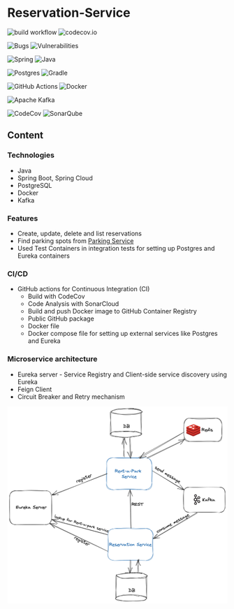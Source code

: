 # Reservation-Service

![build workflow](https://github.com/Code-Of-Us/Rent-a-Park/actions/workflows/build.yaml/badge.svg)
![codecov.io](https://codecov.io/github/Code-Of-Us/Rent-a-Park/coverage.svg)

![Bugs](https://sonarcloud.io/api/project_badges/measure?project=Code-Of-Us_Rent-a-Park&metric=bugs)
![Vulnerabilities](https://sonarcloud.io/api/project_badges/measure?project=Code-Of-Us_Rent-a-Park&metric=vulnerabilities)

![Spring](https://img.shields.io/badge/spring-%236DB33F.svg?style=for-the-badge&logo=spring&logoColor=white)
![Java](https://img.shields.io/badge/java-%23ED8B00.svg?style=for-the-badge&logo=openjdk&logoColor=white)

![Postgres](https://img.shields.io/badge/postgres-%23316192.svg?style=for-the-badge&logo=postgresql&logoColor=white)
![Gradle](https://img.shields.io/badge/Gradle-02303A.svg?style=for-the-badge&logo=Gradle&logoColor=white)

![GitHub Actions](https://img.shields.io/badge/github%20actions-%232671E5.svg?style=for-the-badge&logo=githubactions&logoColor=white)
![Docker](https://img.shields.io/badge/docker-%230db7ed.svg?style=for-the-badge&logo=docker&logoColor=white)

![Apache Kafka](https://img.shields.io/badge/Apache%20Kafka-000?style=for-the-badge&logo=apachekafka)

![CodeCov](https://img.shields.io/badge/codecov-%23ff0077.svg?style=for-the-badge&logo=codecov&logoColor=white)
![SonarQube](https://img.shields.io/badge/SonarQube-black?style=for-the-badge&logo=sonarqube&logoColor=4E9BCD)
## Content

### Technologies

* Java
* Spring Boot, Spring Cloud
* PostgreSQL
* Docker
* Kafka

### Features
* Create, update, delete and list reservations
* Find parking spots from [Parking Service](https://github.com/Code-Of-Us/Rent-A-Park)
* Used Test Containers in integration tests for setting up Postgres and Eureka containers

### CI/CD

* GitHub actions for Continuous Integration (CI)
    * Build with CodeCov
    * Code Analysis with SonarCloud
    * Build and push Docker image to GitHub Container Registry
    * Public GitHub package
    * Docker file
    * Docker compose file for setting up external services like Postgres and Eureka

### Microservice architecture
* Eureka server - Service Registry and Client-side service discovery using Eureka
* Feign Client
* Circuit Breaker and Retry mechanism

![Architecture](./src/main/resources/static/architecture-overview.png)